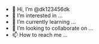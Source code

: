 - 👋 Hi, I’m @dk123456dk
- 👀 I’m interested in ...
- 🌱 I’m currently learning ...
- 💞️ I’m looking to collaborate on ...
- 📫 How to reach me ...

<!---
dk123456dk/dk123456dk is a ✨ special ✨ repository because its `README.md` (this file) appears on your GitHub profile.
You can click the Preview link to take a look at your changes.
--->
